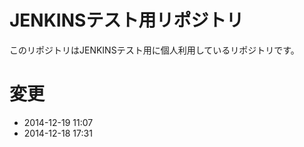 # JENKINSテスト用リポジトリ
このリポジトリはJENKINSテスト用に個人利用しているリポジトリです。

# 変更
- 2014-12-19 11:07
- 2014-12-18 17:31
